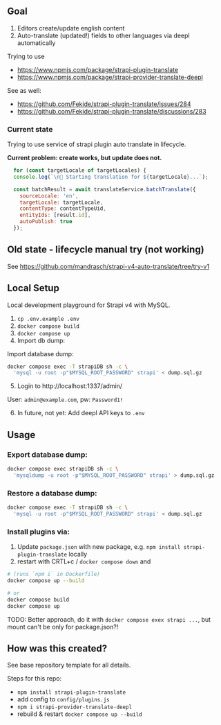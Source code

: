
## Goal

1. Editors create/update english content
2. Auto-translate (updated!) fields to other languages via deepl automatically

Trying to use 

- https://www.npmjs.com/package/strapi-plugin-translate
- https://www.npmjs.com/package/strapi-provider-translate-deepl

See as well:

- https://github.com/Fekide/strapi-plugin-translate/issues/284
- https://github.com/Fekide/strapi-plugin-translate/discussions/283

### Current state

Trying to use service of strapi plugin auto translate in lifecycle.

**Current problem: create works, but update does not.**

```js
  for (const targetLocale of targetLocales) {
  console.log(`\n🔄 Starting translation for ${targetLocale}...`);

  const batchResult = await translateService.batchTranslate({
    sourceLocale: 'en',
    targetLocale: targetLocale,
    contentType: contentTypeUid,
    entityIds: [result.id],
    autoPublish: true
  });
```

## Old state - lifecycle manual try (not working)

See https://github.com/mandrasch/strapi-v4-auto-translate/tree/try-v1

## Local Setup

Local development playground for Strapi v4 with MySQL.

1. `cp .env.example .env`
2. `docker compose build`
3. `docker compose up`
4. Import db dump:

Import database dump: 

```bash
docker compose exec -T strapiDB sh -c \
  'mysql -u root -p"$MYSQL_ROOT_PASSWORD" strapi' < dump.sql.gz
```

5. Login to http://localhost:1337/admin/ 

User: `admin@example.com`, pw: `Password1!`

6. In future, not yet: Add deepl API keys to `.env`

## Usage

### Export database dump: 

```bash
docker compose exec strapiDB sh -c \
  'mysqldump -u root -p"$MYSQL_ROOT_PASSWORD" strapi' > dump.sql.gz
```

### Restore a database dump:

```bash
docker compose exec -T strapiDB sh -c \
  'mysql -u root -p"$MYSQL_ROOT_PASSWORD" strapi' < dump.sql.gz
```

### Install plugins via:

1. Update `package.json` with new package, e.g. `npm install strapi-plugin-translate` locally
2. restart with CRTL+c / `docker compose down` and 

```bash
# (runs `npm i` in Dockerfile)
docker compose up --build

# or
docker compose build
docker compose up
```

TODO: Better approach, do it with `docker compose exex strapi ...`, but mount can't be only for package.json?!

## How was this created?

See base repository template for all details.

Steps for this repo:

- `npm install strapi-plugin-translate`
- add config to `config/plugins.js` 
- `npm i strapi-provider-translate-deepl`
- rebuild & restart `docker compose up --build`

